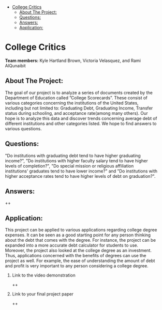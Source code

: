 - [College Critics](#orge4cb1ef)
  - [About The Project:](#org9cdab27)
  - [Questions:](#org58340be)
  - [Answers:](#org678706b)
  - [Application:](#orgc971b44)


<a id="orge4cb1ef"></a>

# College Critics

**Team members:** Kyle Hartland Brown, Victoria Velasquez, and Rami AlQunaibit


<a id="org9cdab27"></a>

## About The Project:

The goal of our project is to analyze a series of documents created by the Department of Education called ”College Scorecards”. These consist of various categories concerning the institutions of the United States, including but not limited to: Graduating Debt, Graduating Income, Transfer status during schooling, and acceptance rate(among many others). Our hope is to analyze this data and discover trends concerning average debt of different institutions and other categories listed. We hope to find answers to various questions.


<a id="org58340be"></a>

## Questions:

"Do institutions with graduating debt tend to have higher graduating income?", "Do institutions with higher faculty salary tend to have higher levels of completion?", "Do special mission or religious affiliation institutions' graduates tend to have lower income?" and "Do institutions with higher acceptance rates tend to have higher levels of debt on graduation?".


<a id="org678706b"></a>

## Answers:

++


<a id="orgc971b44"></a>

## Application:

This project can be applied to various applications regarding college degree expenses. It can be seen as a good starting point for any person thinking about the debt that comes with the degree. For instance, the project can be expanded into a more accurate debt calculator for students to use. Moreover, the project also looked at the college degree as an investment. Thus, applications concerned with the benefits of degrees can use the project as well. For example, the ease of understanding the amount of debt and profit is very important to any person considering a college degree.

1.  Link to the video demonstration

    ++

2.  Link to your final project paper

    ++
